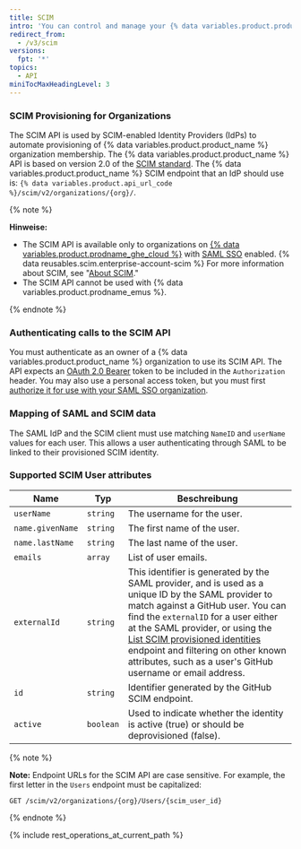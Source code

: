 ```yaml
---
title: SCIM
intro: 'You can control and manage your {% data variables.product.product_name %} organization members access using SCIM API.'
redirect_from:
  - /v3/scim
versions:
  fpt: '*'
topics:
  - API
miniTocMaxHeadingLevel: 3
---
```


### SCIM Provisioning for Organizations

The SCIM API is used by SCIM-enabled Identity Providers (IdPs) to automate provisioning of {% data variables.product.product_name %} organization membership. The {% data variables.product.product_name %} API is based on version 2.0 of the [SCIM standard](http://www.simplecloud.info/). The {% data variables.product.product_name %} SCIM endpoint that an IdP should use is: `{% data variables.product.api_url_code %}/scim/v2/organizations/{org}/`.

{% note %}

**Hinweise:**
  - The SCIM API is available only to organizations on [{% data variables.product.prodname_ghe_cloud %}](/billing/managing-billing-for-your-github-account/about-billing-for-github-accounts) with [SAML SSO](/rest/overview/other-authentication-methods#authenticating-for-saml-sso) enabled. {% data reusables.scim.enterprise-account-scim %} For more information about SCIM, see "[About SCIM](/organizations/managing-saml-single-sign-on-for-your-organization/about-scim)."
  - The SCIM API cannot be used with {% data variables.product.prodname_emus %}.

{% endnote %}

### Authenticating calls to the SCIM API

You must authenticate as an owner of a {% data variables.product.product_name %} organization to use its SCIM API. The API expects an [OAuth 2.0 Bearer](/developers/apps/authenticating-with-github-apps) token to be included in the `Authorization` header. You may also use a personal access token, but you must first [authorize it for use with your SAML SSO organization](/github/authenticating-to-github/authorizing-a-personal-access-token-for-use-with-saml-single-sign-on).

### Mapping of SAML and SCIM data

The SAML IdP and the SCIM client must use matching `NameID` and `userName` values for each user. This allows a user authenticating through SAML to be linked to their provisioned SCIM identity.

### Supported SCIM User attributes

| Name             | Typ       | Beschreibung                                                                                                                                                                                                                                                                                                                                                                                     |
| ---------------- | --------- | ------------------------------------------------------------------------------------------------------------------------------------------------------------------------------------------------------------------------------------------------------------------------------------------------------------------------------------------------------------------------------------------------ |
| `userName`       | `string`  | The username for the user.                                                                                                                                                                                                                                                                                                                                                                       |
| `name.givenName` | `string`  | The first name of the user.                                                                                                                                                                                                                                                                                                                                                                      |
| `name.lastName`  | `string`  | The last name of the user.                                                                                                                                                                                                                                                                                                                                                                       |
| `emails`         | `array`   | List of user emails.                                                                                                                                                                                                                                                                                                                                                                             |
| `externalId`     | `string`  | This identifier is generated by the SAML provider, and is used as a unique ID by the SAML provider to match against a GitHub user. You can find the `externalID` for a user either at the SAML provider, or using the [List SCIM provisioned identities](#list-scim-provisioned-identities) endpoint and filtering on other known attributes, such as a user's GitHub username or email address. |
| `id`             | `string`  | Identifier generated by the GitHub SCIM endpoint.                                                                                                                                                                                                                                                                                                                                                |
| `active`         | `boolean` | Used to indicate whether the identity is active (true) or should be deprovisioned (false).                                                                                                                                                                                                                                                                                                       |

{% note %}

**Note:** Endpoint URLs for the SCIM API are case sensitive. For example, the first letter in the `Users` endpoint must be capitalized:

```shell
GET /scim/v2/organizations/{org}/Users/{scim_user_id}
```

{% endnote %}

{% include rest_operations_at_current_path %}
